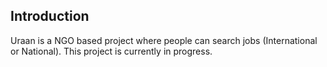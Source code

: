 ## Introduction

Uraan is a NGO based project where people can search jobs (International or National). This project is currently in progress.



